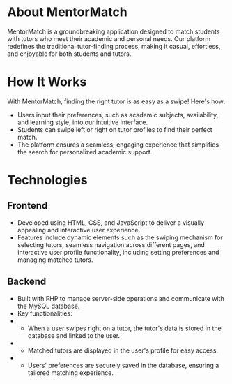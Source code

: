 # About MentorMatch
MentorMatch is a groundbreaking application designed to match students with tutors who meet their academic and personal needs. Our platform redefines the traditional tutor-finding process, making it casual, effortless, and enjoyable for both students and tutors.

# How It Works
With MentorMatch, finding the right tutor is as easy as a swipe! Here's how:
* Users input their preferences, such as academic subjects, availability, and learning style, into our intuitive interface.
* Students can swipe left or right on tutor profiles to find their perfect match.
* The platform ensures a seamless, engaging experience that simplifies the search for personalized academic support.

# Technologies
## Frontend
* Developed using HTML, CSS, and JavaScript to deliver a visually appealing and interactive user experience.
* Features include dynamic elements such as the swiping mechanism for selecting tutors, seamless navigation across different pages, and interactive user profile functionality, including setting preferences and managing matched tutors.

## Backend
* Built with PHP to manage server-side operations and communicate with the MySQL database.
* Key functionalities:
* * When a user swipes right on a tutor, the tutor's data is stored in the database and linked to the user.
* * Matched tutors are displayed in the user's profile for easy access.
* * Users' preferences are securely saved in the database, ensuring a tailored matching experience.